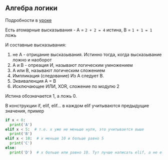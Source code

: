 ## Алгебра логики
Подробности в [уроке](https://www.youtube.com/watch?v=ZgSx3yH7sJI&list=PLRDzFCPr95fK7tr47883DFUbm4GeOjjc0&index=2) 

Есть атомарные высказывания - A = `2 + 2 = 4` истина, B = `1 + 1 = 1` ложь

И составные высказывания:
1. не A - отрицание высказывания. Истинно тогда, когда высказывание ложно и наоборот
2. A и B - опреация И, называют логическим умножением
3. A или B, называют логическим сложением 
4. Импликация (следование) Из A следует B.
5. Эквиваленция A = B
6. Исключающее ИЛИ, XOR, сложение по модулю 2

Истина обозначается 1, а ложь 0.

В конструкции if, elif, elif... в каждом elif учитываются предыдущие значения, пример
```python
if x < 0:
  print('A')
elif x < 5:  # т.е. x уже не меньше нуля, это учитывается выше
  print('B')
elif x < 10:  # x меньше 10 и больше равно 5
  print('C')
else:
  print('D')  # x больше или равно 10. Тут лучше написать elif, а не else
```
